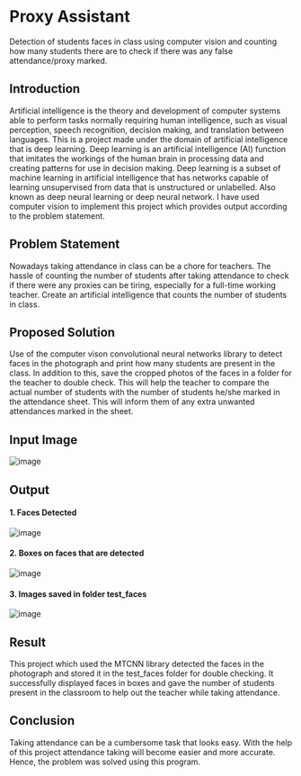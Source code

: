 # Proxy Assistant
Detection of students faces in class using computer vision and counting how many students there are to check if there was any false attendance/proxy marked.

## Introduction
Artificial intelligence is the theory and development of computer systems able to perform tasks normally requiring human intelligence, such as visual perception, speech recognition, decision making, and translation between languages. This is a project made under the domain of artificial intelligence that is deep learning. Deep learning is an artificial intelligence (AI) function that imitates the workings of the human brain in processing data and creating patterns for use in decision making. Deep learning is a subset of machine learning in artificial intelligence that has networks capable of learning unsupervised from data that is unstructured or unlabelled. Also known as deep neural learning or deep neural network. I have used computer vision to implement this project which provides output according to the problem statement.

## Problem Statement 
Nowadays taking attendance in class can be a chore for teachers. The hassle of counting the number of students after taking attendance to check if there were any proxies can be tiring, especially for a full-time working teacher. Create an artificial intelligence that counts the number of students in class. 

## Proposed Solution
Use of the computer vison convolutional neural networks library to detect faces in the photograph and print how many students are present in the class. In addition to this, save the cropped photos of the faces in a folder for the teacher to double check. This will help the teacher to compare the actual number of students with the number of students he/she marked in the attendance sheet. This will inform them of any extra unwanted attendances marked in the sheet.

## Input Image
![image](https://user-images.githubusercontent.com/64376922/114841905-f7826b80-9df5-11eb-9887-19593db060c4.png)

## Output
#### 1. Faces Detected
![image](https://user-images.githubusercontent.com/64376922/114842397-6cee3c00-9df6-11eb-92aa-6ddd4505893e.png)

#### 2. Boxes on faces that are detected
![image](https://user-images.githubusercontent.com/64376922/114842481-81cacf80-9df6-11eb-8551-244b9b8cfef1.png)

#### 3. Images saved in folder test_faces
![image](https://user-images.githubusercontent.com/64376922/114842525-8becce00-9df6-11eb-856b-42174718efcb.png)

## Result
This project which used the MTCNN library detected the faces in the photograph and stored it in the test_faces folder for double checking. It successfully displayed faces in boxes and gave the number of students present in the classroom to help out the teacher while taking attendance.

## Conclusion
Taking attendance can be a cumbersome task that looks easy. With the help of this project attendance taking will become easier and more accurate. Hence, the problem was solved using this program.  
